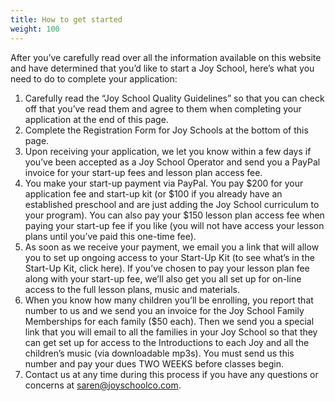 ```yaml
---
title: How to get started
weight: 100
---
```

After you’ve carefully read over all the information available on this website and have
determined that you’d like to start a Joy School, here’s what you need to do to complete your application:

1. Carefully read the “Joy School Quality Guidelines” so that you can check off that you’ve read
   them and agree to them when completing your application at the end of this page.
2. Complete the Registration Form for Joy Schools at the bottom of this page.
3. Upon receiving your application, we let you know within a few days if you’ve been accepted as a
   Joy School Operator and send you a PayPal invoice for your start-up fees and lesson plan access fee.
4. You make your start-up payment via PayPal. You pay $200 for your application fee and start-up kit
   (or $100 if you already have an established preschool and are just adding the Joy School curriculum to
   your program). You can also pay your $150 lesson plan access fee when paying your start-up fee if you like
   (you will not have access your lesson plans until you’ve paid this one-time fee).
5. As soon as we receive your payment, we email you a link that will allow you to set up ongoing access to your
   Start-Up Kit (to see what’s in the Start-Up Kit, click here). If you’ve chosen to pay your lesson plan fee
   along with your start-up fee, we’ll also get you all set up for on-line access to the full lesson plans,
   music and materials.
6. When you know how many children you’ll be enrolling, you report that number to us and we send you an
   invoice for the Joy School Family Memberships for each family ($50 each). Then we send you a special link
   that you will email to all the families in your Joy School so that they can get set up for access to the
   Introductions to each Joy and all the children’s music (via downloadable mp3s).  You must send us this number
   and pay your dues TWO WEEKS before classes begin.
7. Contact us at any time during this process if you have any questions or concerns at saren@joyschoolco.com.